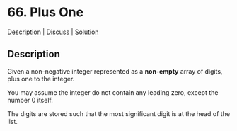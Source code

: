 # 66. Plus One

[Description](https://leetcode.com/problems/plus-one/description/) | 
[Discuss](https://leetcode.com/problems/plus-one/discuss/) | 
[Solution](https://leetcode.com/problems/plus-one/solution/)

## Description

Given a non-negative integer represented as a **non-empty** array of digits, plus one to the integer.

You may assume the integer do not contain any leading zero, except the number 0 itself.

The digits are stored such that the most significant digit is at the head of the list.
